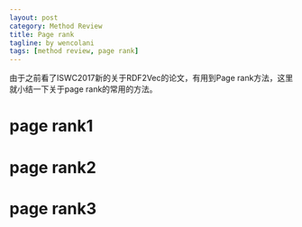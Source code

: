 ```yaml
---
layout: post
category: Method Review
title: Page rank
tagline: by wencolani
tags: [method review, page rank]
---
```

由于之前看了ISWC2017新的关于RDF2Vec的论文，有用到Page rank方法，这里就小结一下关于page rank的常用的方法。

# page rank1 

# page rank2

# page rank3








